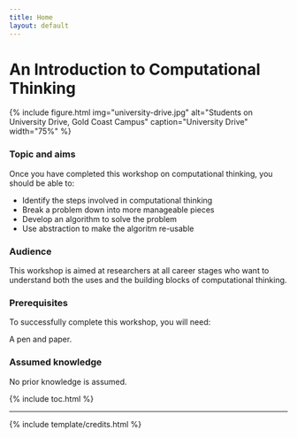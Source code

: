 ```yaml
---
title: Home
layout: default
---
```


# An Introduction to Computational Thinking

{% include figure.html img="university-drive.jpg" alt="Students on University Drive, Gold Coast Campus" caption="University Drive" width="75%" %}

### Topic and aims

Once you have completed this workshop on computational thinking, you should be able to:

- Identify the steps involved in computational thinking
- Break a problem down into more manageable pieces
- Develop an algorithm to solve the problem
- Use abstraction to make the algoritm re-usable

### Audience

This workshop is aimed at researchers at all career stages who want to understand both the uses and the building blocks of computational thinking.

### Prerequisites

To successfully complete this workshop, you will need:

A pen and paper.

### Assumed knowledge

No prior knowledge is assumed.


{% include toc.html %}

------

{% include template/credits.html %}
